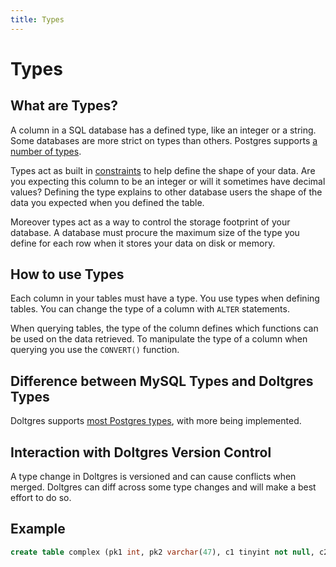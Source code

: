 ```yaml
---
title: Types
---
```


# Types

## What are Types?

A column in a SQL database has a defined type, like an integer or a string. Some databases are more
strict on types than others. Postgres supports [a number of
types](https://www.postgresql.org/docs/current/datatype.html).

Types act as built in [constraints](./constraints.md) to help define the shape of your data. Are you
expecting this column to be an integer or will it sometimes have decimal values? Defining the type
explains to other database users the shape of the data you expected when you defined the table.

Moreover types act as a way to control the storage footprint of your database. A database must
procure the maximum size of the type you define for each row when it stores your data on disk or
memory.

## How to use Types

Each column in your tables must have a type. You use types when defining tables. You can change the
type of a column with `ALTER` statements.

When querying tables, the type of the column defines which functions can be used on the data
retrieved. To manipulate the type of a column when querying you use the `CONVERT()` function.

## Difference between MySQL Types and Doltgres Types

Doltgres supports [most Postgres
types](../../../reference/sql/sql-support/data-description.md#data-types), with more being
implemented.

## Interaction with Doltgres Version Control

A type change in Doltgres is versioned and can cause conflicts when merged. Doltgres can diff across
some type changes and will make a best effort to do so.

## Example

```sql
create table complex (pk1 int, pk2 varchar(47), c1 tinyint not null, c2 datetime, c3 json, primary key(pk1, pk2));
```
